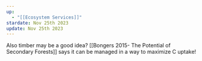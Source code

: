 ```yaml
---
up:
  - "[[Ecosystem Services]]"
stardate: Nov 25th 2023
update: Nov 25th 2023
---
```

Also timber may be a good idea? [[Bongers 2015- The Potential of Secondary Forests]] says it can be managed in a way to maximize C uptake!